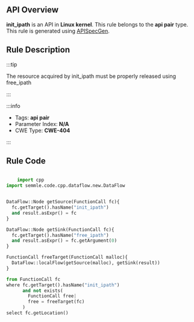---
---


## API Overview
**init_ipath** is an API in **Linux kernel**. This rule belongs to the **api pair** type. This rule is generated using [APISpecGen](../../tools/APISpecGen).
## Rule Description

:::tip

The resource acquired by init_ipath must be properly released using free_ipath

:::

:::info

- Tags: **api pair**
- Parameter Index: **N/A**
- CWE Type: **CWE-404**

:::

## Rule Code
```python

    import cpp
import semmle.code.cpp.dataflow.new.DataFlow


DataFlow::Node getSource(FunctionCall fc){
  fc.getTarget().hasName("init_ipath")
  and result.asExpr() = fc
}

DataFlow::Node getSink(FunctionCall fc){
  fc.getTarget().hasName("free_ipath")
  and result.asExpr() = fc.getArgument(0)
}

FunctionCall freeTarget(FunctionCall malloc){
  DataFlow::localFlow(getSource(malloc), getSink(result))
}

from FunctionCall fc
where fc.getTarget().hasName("init_ipath")
      and not exists(
        FunctionCall free| 
        free = freeTarget(fc)
      )
select fc.getLocation()

    
```